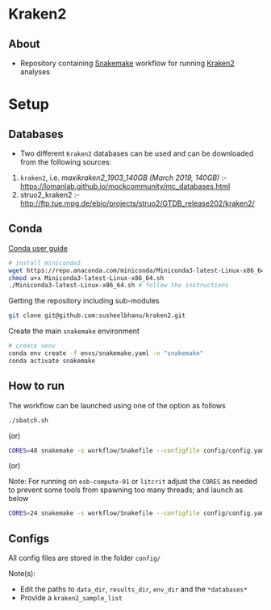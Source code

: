 # Kraken2

## About
- Repository containing [Snakemake](https://snakemake.readthedocs.io/en/stable/) workflow for running [Kraken2](https://ccb.jhu.edu/software/kraken/) analyses

# Setup

## Databases
- Two different `Kraken2` databases can be used and can be downloaded from the following sources:
1. `kraken2`, i.e. *maxikraken2_1903_140GB (March 2019, 140GB)* :- https://lomanlab.github.io/mockcommunity/mc_databases.html
2.  struo2_kraken2 :- http://ftp.tue.mpg.de/ebio/projects/struo2/GTDB_release202/kraken2/ 


## Conda

[Conda user guide](https://docs.conda.io/projects/conda/en/latest/user-guide/index.html)

```bash
# install miniconda3
wget https://repo.anaconda.com/miniconda/Miniconda3-latest-Linux-x86_64.sh
chmod u+x Miniconda3-latest-Linux-x86_64.sh
./Miniconda3-latest-Linux-x86_64.sh # follow the instructions
```

Getting the repository including sub-modules
```bash
git clone git@github.com:susheelbhanu/kraken2.git
```

Create the main `snakemake` environment

```bash
# create venv
conda env create -f envs/snakemake.yaml -n "snakemake"
conda activate snakemake
```

## How to run

The workflow can be launched using one of the option as follows

```bash
./sbatch.sh
```

(or)

```bash
CORES=48 snakemake -s workflow/Snakefile --configfile config/config.yaml --use-conda --conda-prefix ${CONDA_PREFIX}/pipeline --cores $CORES -rpn
```
(or)

Note: For running on `esb-compute-01` or `litcrit`  adjust the `CORES` as needed to prevent some tools from spawning too many threads; and launch as below

```bash
CORES=24 snakemake -s workflow/Snakefile --configfile config/config.yaml --use-conda --conda-prefix ${CONDA_PREFIX}/pipeline --cores $CORES -rpn
```

## Configs

All config files are stored in the folder `config/`

Note(s): 
- Edit the paths to `data_dir`, `results_dir`, `env_dir` and the `*databases*`
- Provide a `kraken2_sample_list`

